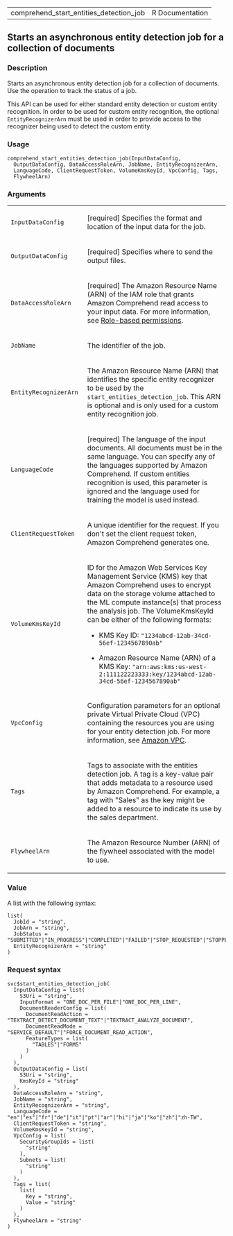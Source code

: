 <table style="width: 100%;">
<tbody>
<tr class="odd">
<td>comprehend_start_entities_detection_job</td>
<td style="text-align: right;">R Documentation</td>
</tr>
</tbody>
</table>

## Starts an asynchronous entity detection job for a collection of documents

### Description

Starts an asynchronous entity detection job for a collection of
documents. Use the operation to track the status of a job.

This API can be used for either standard entity detection or custom
entity recognition. In order to be used for custom entity recognition,
the optional `EntityRecognizerArn` must be used in order to provide
access to the recognizer being used to detect the custom entity.

### Usage

    comprehend_start_entities_detection_job(InputDataConfig,
      OutputDataConfig, DataAccessRoleArn, JobName, EntityRecognizerArn,
      LanguageCode, ClientRequestToken, VolumeKmsKeyId, VpcConfig, Tags,
      FlywheelArn)

### Arguments

<table>
<colgroup>
<col style="width: 35%" />
<col style="width: 65%" />
</colgroup>
<tbody>
<tr class="odd">
<td><code
id="comprehend_start_entities_detection_job_:_InputDataConfig">InputDataConfig</code></td>
<td><p>[required] Specifies the format and location of the input data
for the job.</p></td>
</tr>
<tr class="even">
<td><code
id="comprehend_start_entities_detection_job_:_OutputDataConfig">OutputDataConfig</code></td>
<td><p>[required] Specifies where to send the output files.</p></td>
</tr>
<tr class="odd">
<td><code
id="comprehend_start_entities_detection_job_:_DataAccessRoleArn">DataAccessRoleArn</code></td>
<td><p>[required] The Amazon Resource Name (ARN) of the IAM role that
grants Amazon Comprehend read access to your input data. For more
information, see <a
href="https://docs.aws.amazon.com/comprehend/latest/dg/security_iam_id-based-policy-examples.html#auth-role-permissions">Role-based
permissions</a>.</p></td>
</tr>
<tr class="even">
<td><code
id="comprehend_start_entities_detection_job_:_JobName">JobName</code></td>
<td><p>The identifier of the job.</p></td>
</tr>
<tr class="odd">
<td><code
id="comprehend_start_entities_detection_job_:_EntityRecognizerArn">EntityRecognizerArn</code></td>
<td><p>The Amazon Resource Name (ARN) that identifies the specific
entity recognizer to be used by the
<code>start_entities_detection_job</code>. This ARN is optional and is
only used for a custom entity recognition job.</p></td>
</tr>
<tr class="even">
<td><code
id="comprehend_start_entities_detection_job_:_LanguageCode">LanguageCode</code></td>
<td><p>[required] The language of the input documents. All documents
must be in the same language. You can specify any of the languages
supported by Amazon Comprehend. If custom entities recognition is used,
this parameter is ignored and the language used for training the model
is used instead.</p></td>
</tr>
<tr class="odd">
<td><code
id="comprehend_start_entities_detection_job_:_ClientRequestToken">ClientRequestToken</code></td>
<td><p>A unique identifier for the request. If you don't set the client
request token, Amazon Comprehend generates one.</p></td>
</tr>
<tr class="even">
<td><code
id="comprehend_start_entities_detection_job_:_VolumeKmsKeyId">VolumeKmsKeyId</code></td>
<td><p>ID for the Amazon Web Services Key Management Service (KMS) key
that Amazon Comprehend uses to encrypt data on the storage volume
attached to the ML compute instance(s) that process the analysis job.
The VolumeKmsKeyId can be either of the following formats:</p>
<ul>
<li><p>KMS Key ID:
<code>"1234abcd-12ab-34cd-56ef-1234567890ab"</code></p></li>
<li><p>Amazon Resource Name (ARN) of a KMS Key:
<code>"arn:aws:kms:us-west-2:111122223333:key/1234abcd-12ab-34cd-56ef-1234567890ab"</code></p></li>
</ul></td>
</tr>
<tr class="odd">
<td><code
id="comprehend_start_entities_detection_job_:_VpcConfig">VpcConfig</code></td>
<td><p>Configuration parameters for an optional private Virtual Private
Cloud (VPC) containing the resources you are using for your entity
detection job. For more information, see <a
href="https://docs.aws.amazon.com/vpc/latest/userguide/what-is-amazon-vpc.html">Amazon
VPC</a>.</p></td>
</tr>
<tr class="even">
<td><code
id="comprehend_start_entities_detection_job_:_Tags">Tags</code></td>
<td><p>Tags to associate with the entities detection job. A tag is a
key-value pair that adds metadata to a resource used by Amazon
Comprehend. For example, a tag with "Sales" as the key might be added to
a resource to indicate its use by the sales department.</p></td>
</tr>
<tr class="odd">
<td><code
id="comprehend_start_entities_detection_job_:_FlywheelArn">FlywheelArn</code></td>
<td><p>The Amazon Resource Number (ARN) of the flywheel associated with
the model to use.</p></td>
</tr>
</tbody>
</table>

### Value

A list with the following syntax:

    list(
      JobId = "string",
      JobArn = "string",
      JobStatus = "SUBMITTED"|"IN_PROGRESS"|"COMPLETED"|"FAILED"|"STOP_REQUESTED"|"STOPPED",
      EntityRecognizerArn = "string"
    )

### Request syntax

    svc$start_entities_detection_job(
      InputDataConfig = list(
        S3Uri = "string",
        InputFormat = "ONE_DOC_PER_FILE"|"ONE_DOC_PER_LINE",
        DocumentReaderConfig = list(
          DocumentReadAction = "TEXTRACT_DETECT_DOCUMENT_TEXT"|"TEXTRACT_ANALYZE_DOCUMENT",
          DocumentReadMode = "SERVICE_DEFAULT"|"FORCE_DOCUMENT_READ_ACTION",
          FeatureTypes = list(
            "TABLES"|"FORMS"
          )
        )
      ),
      OutputDataConfig = list(
        S3Uri = "string",
        KmsKeyId = "string"
      ),
      DataAccessRoleArn = "string",
      JobName = "string",
      EntityRecognizerArn = "string",
      LanguageCode = "en"|"es"|"fr"|"de"|"it"|"pt"|"ar"|"hi"|"ja"|"ko"|"zh"|"zh-TW",
      ClientRequestToken = "string",
      VolumeKmsKeyId = "string",
      VpcConfig = list(
        SecurityGroupIds = list(
          "string"
        ),
        Subnets = list(
          "string"
        )
      ),
      Tags = list(
        list(
          Key = "string",
          Value = "string"
        )
      ),
      FlywheelArn = "string"
    )
